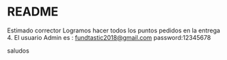 # README

Estimado corrector
Logramos hacer todos los puntos pedidos en la entrega 4.
El usuario Admin es : fundtastic2018@gmail.com password:12345678



saludos


